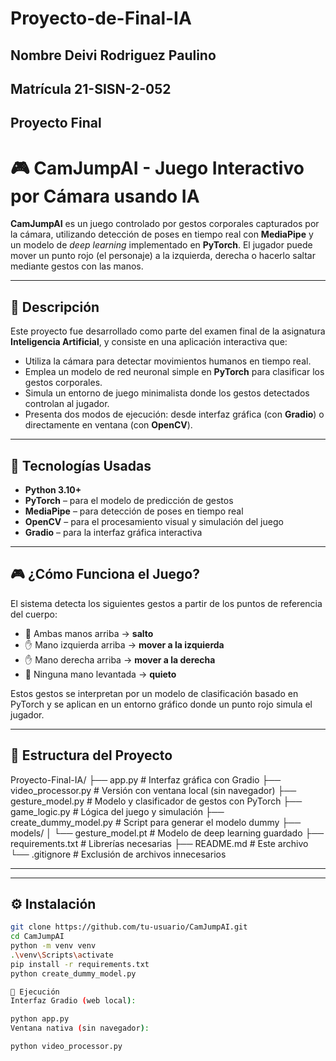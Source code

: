 # Proyecto-de-Final-IA

## Nombre Deivi Rodriguez Paulino 

## Matrícula 21-SISN-2-052 

## Proyecto Final 

# 🎮 CamJumpAI - Juego Interactivo por Cámara usando IA

**CamJumpAI** es un juego controlado por gestos corporales capturados por la cámara, utilizando detección de poses en tiempo real con **MediaPipe** y un modelo de *deep learning* implementado en **PyTorch**. El jugador puede mover un punto rojo (el personaje) a la izquierda, derecha o hacerlo saltar mediante gestos con las manos.

---

## 📌 Descripción

Este proyecto fue desarrollado como parte del examen final de la asignatura **Inteligencia Artificial**, y consiste en una aplicación interactiva que:

- Utiliza la cámara para detectar movimientos humanos en tiempo real.
- Emplea un modelo de red neuronal simple en **PyTorch** para clasificar los gestos corporales.
- Simula un entorno de juego minimalista donde los gestos detectados controlan al jugador.
- Presenta dos modos de ejecución: desde interfaz gráfica (con **Gradio**) o directamente en ventana (con **OpenCV**).

---

## 🧠 Tecnologías Usadas

- **Python 3.10+**
- **PyTorch** – para el modelo de predicción de gestos
- **MediaPipe** – para detección de poses en tiempo real
- **OpenCV** – para el procesamiento visual y simulación del juego
- **Gradio** – para la interfaz gráfica interactiva

---

## 🎮 ¿Cómo Funciona el Juego?

El sistema detecta los siguientes gestos a partir de los puntos de referencia del cuerpo:

- 🙌 Ambas manos arriba → **salto**
- ✋ Mano izquierda arriba → **mover a la izquierda**
- ✋ Mano derecha arriba → **mover a la derecha**
- 🙅 Ninguna mano levantada → **quieto**

Estos gestos se interpretan por un modelo de clasificación basado en PyTorch y se aplican en un entorno gráfico donde un punto rojo simula el jugador.

---

## 🧪 Estructura del Proyecto

Proyecto-Final-IA/
├── app.py # Interfaz gráfica con Gradio
├── video_processor.py # Versión con ventana local (sin navegador)
├── gesture_model.py # Modelo y clasificador de gestos con PyTorch
├── game_logic.py # Lógica del juego y simulación
├── create_dummy_model.py # Script para generar el modelo dummy
├── models/
│ └── gesture_model.pt # Modelo de deep learning guardado
├── requirements.txt # Librerías necesarias
├── README.md # Este archivo
└── .gitignore # Exclusión de archivos innecesarios

---


---

## ⚙️ Instalación

```bash
git clone https://github.com/tu-usuario/CamJumpAI.git
cd CamJumpAI
python -m venv venv
.\venv\Scripts\activate
pip install -r requirements.txt
python create_dummy_model.py

🚀 Ejecución
Interfaz Gradio (web local):

python app.py
Ventana nativa (sin navegador):

python video_processor.py

